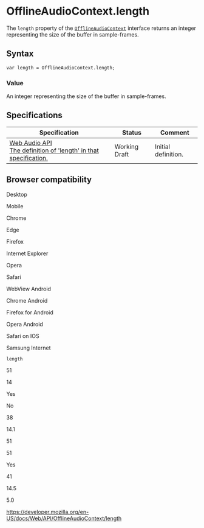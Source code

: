 # OfflineAudioContext.length

The `length` property of the [`OfflineAudioContext`](../offlineaudiocontext) interface returns an integer representing the size of the buffer in sample-frames.

## Syntax

    var length = OfflineAudioContext.length;

### Value

An integer representing the size of the buffer in sample-frames.

## Specifications

<table><thead><tr class="header"><th>Specification</th><th>Status</th><th>Comment</th></tr></thead><tbody><tr class="odd"><td><a href="https://webaudio.github.io/web-audio-api/#dom-offlineaudiocontext-length">Web Audio API<br />
<span class="small">The definition of 'length' in that specification.</span></a></td><td><span class="spec-wd">Working Draft</span></td><td>Initial definition.</td></tr></tbody></table>

## Browser compatibility

Desktop

Mobile

Chrome

Edge

Firefox

Internet Explorer

Opera

Safari

WebView Android

Chrome Android

Firefox for Android

Opera Android

Safari on IOS

Samsung Internet

`length`

51

14

Yes

No

38

14.1

51

51

Yes

41

14.5

5.0

<a href="https://developer.mozilla.org/en-US/docs/Web/API/OfflineAudioContext/length" class="_attribution-link">https://developer.mozilla.org/en-US/docs/Web/API/OfflineAudioContext/length</a>
